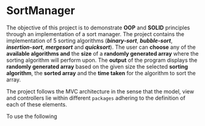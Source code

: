 # **SortManager**
The objective of this project is to demonstrate **OOP** and **SOLID** 
principles through an implementation of a sort manager. The project
contains the implementation of 5 sorting algorithms (_**binary-sort**_, _**bubble-sort**_,
_**insertion-sort**_, _**mergesort**_ and _**quicksort**_). The user 
can **choose** any of the **available algorithms and** the **size** of a **randomly
generated array** where the sorting algorithm will perform upon. The **output**
of the program displays the **randomly generated array** based on the given size
the selected **sorting algorithm**, the **sorted array** and the **time taken** for the algorithm
to sort the array.

The project follows the MVC architecture in the sense that the model,
view and controllers lie within different `packages` adhering to the
definition of each of these elements.

To use the following


